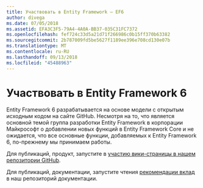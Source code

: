 ```yaml
---
title: Участвовать в Entity Framework — EF6
author: divega
ms.date: 07/05/2018
ms.assetid: EFA3C3F5-79A4-4A0A-BB37-035C31FC7372
ms.openlocfilehash: fef724c33d5a21d71f266986c0b15ff370b63382
ms.sourcegitcommit: 2b787009fd5be5627f1189ee396e708cd130e07b
ms.translationtype: MT
ms.contentlocale: ru-RU
ms.lasthandoff: 09/13/2018
ms.locfileid: "45488963"
---
```

# <a name="contribute-to-entity-framework-6"></a>Участвовать в Entity Framework 6
Entity Framework 6 разрабатывается на основе модели с открытым исходным кодом на сайте GitHub. Несмотря на то, что является основной темой группа разработки Entity Framework в корпорации Майкрософт о добавлении новых функций в Entity Framework Core и не ожидается, что все основные функции, добавляемых к Entity Framework 6, по-прежнему мы принимаем работы.

Для публикаций, продукт, запустите в [участию вики-страницы в нашем репозитории GitHub](https://github.com/aspnet/EntityFramework6/wiki/Contributing).

Для публикаций, документации, запустите чтения [рекомендации вклад](https://github.com/aspnet/EntityFramework.Docs/blob/master/CONTRIBUTING.md) в наш репозиторий документации.
